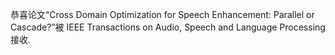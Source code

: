 恭喜论文“Cross Domain Optimization for Speech Enhancement: Parallel or Cascade?”被 IEEE Transactions on Audio, Speech and Language Processing接收. 
